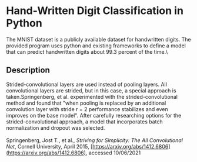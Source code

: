 # Hand-Written Digit Classification in Python
The MNIST dataset is a publicly available dataset for handwritten digits. The provided program uses python and existing frameworks to define a model that can predict handwritten digits about 99.3 percent of the time.\



## Description
Strided-convolutional layers are used instead of pooling layers.  All convolutional layers are strided, but in this case, a special approach is taken.Springenberg, et al. experimented with the strided-convolutional method and found that "when pooling is replaced by an additional convolution layer with stride r = 2 performance stabilizes and even improves on the base model". After carefully researching options for the strided-convolutional approach, a model that incorporates batch normalization and dropout was selected.\
\
Springenberg, Jost T., et al., _Striving for Simplicity: The All Convolutional Net_, Cornell University, April 2015, [https://arxiv.org/abs/1412.6806](https://arxiv.org/abs/1412.6806), accessed 10/06/2021

